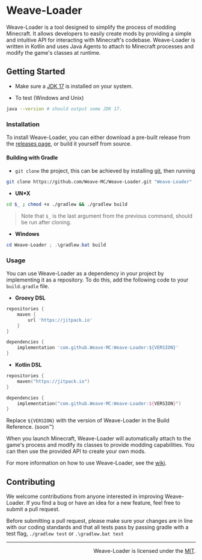 # Weave-Loader

Weave-Loader is a tool designed to simplify the process of modding Minecraft. It allows developers to easily create mods by providing a simple and intuitive API for interacting with Minecraft's codebase. Weave-Loader is written in Kotlin and uses Java Agents to attach to Minecraft processes and modify the game's classes at runtime.

## Getting Started

- Make sure a [JDK 17][jdk] is installed on your system.

- To test (Windows and Unix)

```bash
java --version # should output some JDK 17. 
```

### Installation

To install Weave-Loader, you can either download a pre-built release from the [releases page](https://github.com/Weave-MC/Weave-Loader/releases), or build it yourself from source.

#### Building with Gradle

- `git clone` the project, this can be achieved by installing [git][git], then running

```bash
git clone https://github.com/Weave-MC/Weave-Loader.git "Weave-Loader" 
```

- **UN*X**

```bash
cd $_ ; chmod +x ./gradlew && ./gradlew build
```

> Note that `$_` is the last argument from the previous command, should be run after cloning. 

- **Windows**

```powershell
cd Weave-Loader ; .\gradlew.bat build
```

### Usage

You can use Weave-Loader as a dependency in your project by implementing it as a repository. To do this, add the following code to your `build.gradle` file.

- **Groovy DSL**

```gradle
repositories {
    maven {
        url 'https://jitpack.io'
    }
}

dependencies {
    implementation 'com.github.Weave-MC:Weave-Loader:${VERSION}'
}
```

- **Kotlin DSL**

```kt
repositories {
    maven("https://jitpack.io")
}

dependencies {
    implementation("com.github.Weave-MC:Weave-Loader:${VERSION}")
}
```

Replace `${VERSION}` with the version of Weave-Loader in the Build Reference. (soon:tm:)

When you launch Minecraft, Weave-Loader will automatically attach to the game's process and modify its classes to provide modding capabilities. You can then use the provided API to create your own mods.

For more information on how to use Weave-Loader, see the [wiki](https://github.com/Weave-MC/Weave-Loader/wiki).

## Contributing

We welcome contributions from anyone interested in improving Weave-Loader. If you find a bug or have an idea for a new feature, feel free to submit a pull request.

Before submitting a pull request, please make sure your changes are in line with our coding standards and that all tests pass by passing gradle with a test flag, `./gradlew test` or `.\gradlew.bat test`

---

<div align="right">

Weave-Loader is licensed under the [MIT][license]. 

</div>

[jdk]:     https://www.azul.com/downloads/?version=java-17-lts&package=jdk
[git]:     https://git-scm.com/
[license]: https://github.com/Weave-MC/Weave-Loader/blob/main/LICENSE
